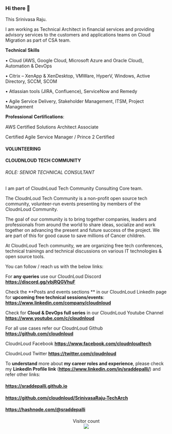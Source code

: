 ### Hi there 👋

<!--
**sraddepalli/sraddepalli** is a ✨ _special_ ✨ repository because its `README.md` (this file) appears on your GitHub profile.

Here are some ideas to get you started:

- 🔭 I’m currently working on ...
- 🌱 I’m currently learning ...
- 👯 I’m looking to collaborate on ...
- 🤔 I’m looking for help with ...
- 💬 Ask me about ...
- 📫 How to reach me: ...
- 😄 Pronouns: ...
- ⚡ Fun fact: ...
-->

This Srinivasa Raju.

I am working as Technical Architect in financial services and providing advisory services to the customers and applications teams on Cloud Migration as part of CSA team.

𝐓𝐞𝐜𝐡𝐧𝐢𝐜𝐚𝐥 𝐒𝐤𝐢𝐥𝐥𝐬

• Cloud (AWS, Google Cloud, Microsoft Azure and Oracle Cloud), Automation & DevOps

• Citrix – XenApp & XenDesktop, VMWare, HyperV, Windows, Active Directory, SCCM, SCOM

• Atlassian tools (JIRA, Confluence), ServiceNow and Remedy

• Agile Service Delivery, Stakeholder Management, ITSM, Project Management


𝐏𝐫𝐨𝐟𝐞𝐬𝐬𝐢𝐨𝐧𝐚𝐥 𝐂𝐞𝐫𝐭𝐢𝐟𝐢𝐜𝐚𝐭𝐢𝐨𝐧𝐬:

AWS Certified Solutions Architect Associate

Certified Agile Service Manager / Prince 2 Certified



#### VOLUNTEERING

#### CLOUDNLOUD TECH COMMUNITY

###### ROLE: SENIOR TECHNICAL CONSULTANT

<P>
I am part of CloudnLoud Tech Community Consulting Core team.

The CloudnLoud Tech Community is a non-profit open source tech community, volunteer-run events presenting by members of the CloudnLoud Community.

The goal of our community is to bring together companies, leaders and professionals from around the world to share ideas, socialize and work together on advancing the present and future success of the project. We are part of this for good cause to save millions of Cancer children.

At CloudnLoud Tech community, we are organizing free tech conferences, technical trainings and technical discussions on various IT technologies & open source tools.

</p>

You can follow / reach us with the below links:

For **any queries** use our CloudnLoud Discord **https://discord.gg/vbjRQGVhuF**
	
Check the **Posts and events sections ** in our CloudnLoud LinkedIn page for **upcoming free technical sessions/events**: **https://www.linkedin.com/company/cloudnloud**
	
Check for **Cloud & DevOps full series** in our CloudnLoud Youtube Channel  **https://www.youtube.com/c/cloudnloud**
	
For all use cases refer our CloudnLoud Github **https://github.com/cloudnloud**
     
CloudnLoud Facebook **https://www.facebook.com/cloudnloudtech**
	
CloudnLoud Twitter **https://twitter.com/cloudnloud**			  
			     

To **understand** more about **my career roles and experience**, please check my **LinkedIn Profile link** (**https://www.linkedin.com/in/sraddepalli/**) and refer other links: 

#### https://sraddepalli.github.io

#### https://github.com/cloudnloud/SrinivasaRaju-TechArch

#### https://hashnode.com/@sraddepalli



<p align="center"> 
  Visitor count<br>
  <img src="https://profile-counter.glitch.me/sraddepalli/count.svg" />
</p>

           


<!-- hitwebcounter Code START              


<p>
<img src="https://hitwebcounter.com/counter/counter.php?page=7979204&style=0002&nbdigits=9&type=page&initCount=10000"/>   

</p>

    -->    
